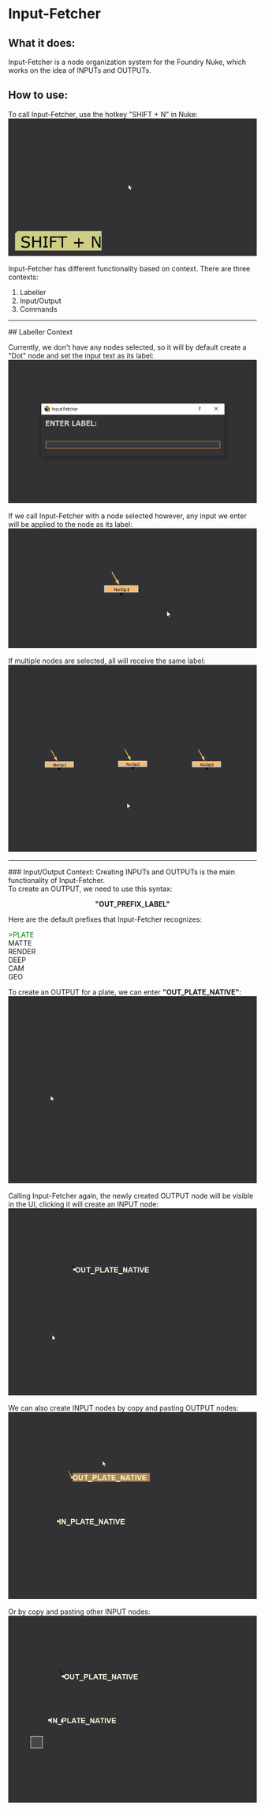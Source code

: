 # Input-Fetcher

## What it does:

Input-Fetcher is a node organization system for the Foundry Nuke, which works on the idea of INPUTs and OUTPUTs.
<br>


## How to use:

To call Input-Fetcher, use the hotkey "SHIFT + N" in Nuke:
![ Alt text](inputFetcher_00.gif)


Input-Fetcher has different functionality based on context.
There are three contexts:
1. Labeller
2. Input/Output
3. Commands
<HR></HR>
## Labeller Context



Currently, we don't have any nodes selected, so it will by default create a "Dot" node and set the input text as its label:
![ Alt text](inputFetcher_01.gif)

If we call Input-Fetcher with a node selected however, any input we enter will be applied to the node as its label:
![ Alt text](inputFetcher_02.gif)

If multiple nodes are selected, all will receive the same label:
![ Alt text](inputFetcher_03.gif)

<HR></HR>
### Input/Output Context:
Creating INPUTs and OUTPUTs is the main functionality of Input-Fetcher.<br>
To create an OUTPUT, we need to use this syntax:<br>
<p align="center">
<b>"OUT_PREFIX_LABEL"</b>
</p>

Here are the default prefixes that Input-Fetcher recognizes:

<span style='color:green'>>PLATE<br></span>
MATTE<br>
RENDER<br>
DEEP<br>
CAM<br>
GEO<br>

To create an OUTPUT for a plate, we can enter <b>"OUT_PLATE_NATIVE"</b>:
![ Alt text](inputFetcher_04.gif)

Calling Input-Fetcher again, the newly created OUTPUT node will be visible in the UI, clicking it will create an INPUT node:
![ Alt text](inputFetcher_05.gif)

We can also create INPUT nodes by copy and pasting OUTPUT nodes:
![ Alt text](inputFetcher_06.gif)

Or by copy and pasting other INPUT nodes:
![ Alt text](inputFetcher_07.gif)